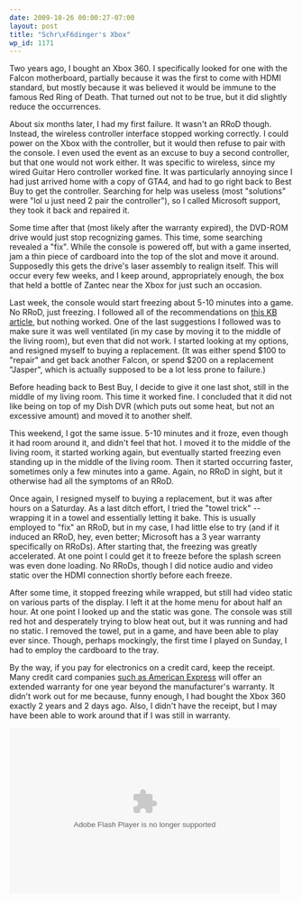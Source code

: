 ```yaml
---
date: 2009-10-26 00:00:27-07:00
layout: post
title: "Schr\xF6dinger's Xbox"
wp_id: 1171
---
```

Two years ago, I bought an Xbox 360. I specifically looked for one with the Falcon motherboard, partially because it was the first to come with HDMI standard, but mostly because it was believed it would be immune to the famous Red Ring of Death. That turned out not to be true, but it did slightly reduce the occurrences.

About six months later, I had my first failure. It wasn't an RRoD though. Instead, the wireless controller interface stopped working correctly. I could power on the Xbox with the controller, but it would then refuse to pair with the console. I even used the event as an excuse to buy a second controller, but that one would not work either. It was specific to wireless, since my wired Guitar Hero controller worked fine. It was particularly annoying since I had just arrived home with a copy of GTA4, and had to go right back to Best Buy to get the controller. Searching for help was useless (most "solutions" were "lol u just need 2 pair the controller"), so I called Microsoft support, they took it back and repaired it.

Some time after that (most likely after the warranty expired), the DVD-ROM drive would just stop recognizing games. This time, some searching revealed a "fix". While the console is powered off, but with a game inserted, jam a thin piece of cardboard into the top of the slot and move it around. Supposedly this gets the drive's laser assembly to realign itself. This will occur every few weeks, and I keep around, appropriately enough, the box that held a bottle of Zantec near the Xbox for just such an occasion.

Last week, the console would start freezing about 5-10 minutes into a game. No RRoD, just freezing. I followed all of the recommendations on [this KB article](http://support.microsoft.com/kb/907586), but nothing worked. One of the last suggestions I followed was to make sure it was well ventilated (in my case by moving it to the middle of the living room), but even that did not work. I started looking at my options, and resigned myself to buying a replacement. (It was either spend $100 to "repair" and get back another Falcon, or spend $200 on a replacement "Jasper", which is actually supposed to be a lot less prone to failure.)

Before heading back to Best Buy, I decide to give it one last shot, still in the middle of my living room. This time it worked fine. I concluded that it did not like being on top of my Dish DVR (which puts out some heat, but not an excessive amount) and moved it to another shelf.

This weekend, I got the same issue. 5-10 minutes and it froze, even though it had room around it, and didn't feel that hot. I moved it to the middle of the living room, it started working again, but eventually started freezing even standing up in the middle of the living room. Then it started occurring faster, sometimes only a few minutes into a game. Again, no RRoD in sight, but it otherwise had all the symptoms of an RRoD.

Once again, I resigned myself to buying a replacement, but it was after hours on a Saturday. As a last ditch effort, I tried the "towel trick" -- wrapping it in a towel and essentially letting it bake. This is usually employed to "fix" an RRoD, but in my case, I had little else to try (and if it induced an RRoD, hey, even better; Microsoft has a 3 year warranty specifically on RRoDs). After starting that, the freezing was greatly accelerated. At one point I could get it to freeze before the splash screen was even done loading. No RRoDs, though I did notice audio and video static over the HDMI connection shortly before each freeze.

After some time, it stopped freezing while wrapped, but still had video static on various parts of the display. I left it at the home menu for about half an hour. At one point I looked up and the static was gone. The console was still red hot and desperately trying to blow heat out, but it was running and had no static. I removed the towel, put in a game, and have been able to play ever since. Though, perhaps mockingly, the first time I played on Sunday, I had to employ the cardboard to the tray.

By the way, if you pay for electronics on a credit card, keep the receipt. Many credit card companies [such as American Express](http://www212.americanexpress.com/dsmlive/dsm/dom/us/en/feefreeservices/pages/extendedwarranty_allccsg_shareddetails.do) will offer an extended warranty for one year beyond the manufacturer's warranty. It didn't work out for me because, funny enough, I had bought the Xbox 360 exactly 2 years and 2 days ago. Also, I didn't have the receipt, but I may have been able to work around that if I was still in warranty.

<embed src="http://static.themis-media.com/media/global/movies/player/flowplayer.commercial-3.1.1.swf" flashvars="config=http://www.themis-media.com/videos/config/84-bc4215ac6e8847f9d9dcf79e59f1f69f.js%3Fembed%3D1" allowfullscreen="true" allowscriptaccess="always" quality="high" bgcolor="#000000" type="application/x-shockwave-flash" pluginspage="http://www.adobe.com/go/getflashplayer" width="480" height="294" wmode="opaque">
</embed>
